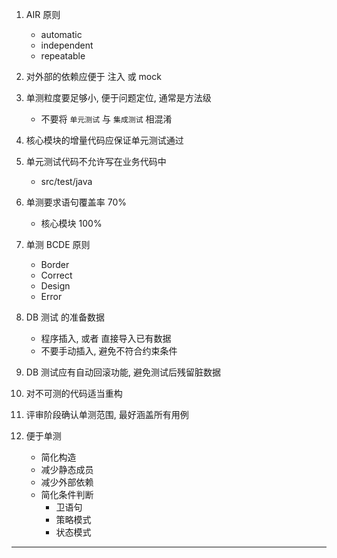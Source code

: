 1. AIR 原则
    - automatic
    - independent
    - repeatable

4. 对外部的依赖应便于 注入 或 mock

5. 单测粒度要足够小, 便于问题定位, 通常是方法级
    - 不要将 `单元测试` 与 `集成测试` 相混淆

6. 核心模块的增量代码应保证单元测试通过   

7. 单元测试代码不允许写在业务代码中
    - src/test/java

8. 单测要求语句覆盖率 70%
    - 核心模块 100%

9. 单测 BCDE 原则
    - Border
    - Correct
    - Design
    - Error

10. DB 测试 的准备数据
    - 程序插入, 或者 直接导入已有数据
    - 不要手动插入, 避免不符合约束条件

11. DB 测试应有自动回滚功能, 避免测试后残留脏数据

12. 对不可测的代码适当重构

13. 评审阶段确认单测范围, 最好涵盖所有用例

15. 便于单测
    - 简化构造
    - 减少静态成员
    - 减少外部依赖
    - 简化条件判断
        - 卫语句
        - 策略模式
        - 状态模式

---
